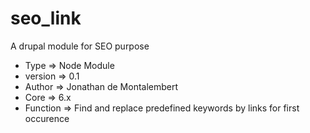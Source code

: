 seo_link
========

A drupal module for SEO purpose

 - Type => Node Module
 - version => 0.1
 - Author => Jonathan de Montalembert
 - Core => 6.x
 - Function => Find and replace predefined keywords by links for first occurence
